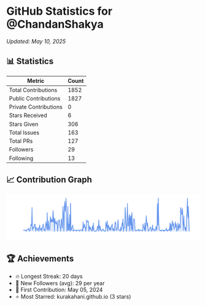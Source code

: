# GitHub Statistics for @ChandanShakya
*Updated: May 10, 2025*

## 📊 Statistics
| Metric | Count |
|--------|--------|
| Total Contributions | 1852 |
| Public Contributions | 1827 |
| Private Contributions | 0 |
| Stars Received | 6 |
| Stars Given | 306 |
| Total Issues | 163 |
| Total PRs | 127 |
| Followers | 29 |
| Following | 13 |

## 📈 Contribution Graph

![Contribution Graph](./contribution_graph.png)

## 🏆 Achievements

- 🔥 Longest Streak: 20 days
- 👥 New Followers (avg): 29 per year
- 📅 First Contribution: May 05, 2024
- ⭐ Most Starred: kurakahani.github.io (3 stars)

